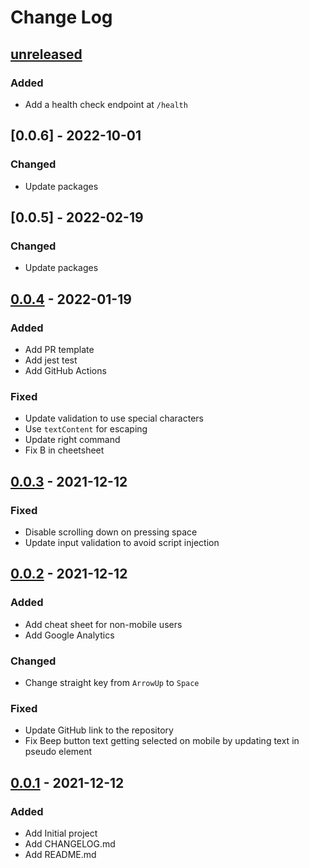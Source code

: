 # Change Log

## [unreleased]

### Added

- Add a health check endpoint at `/health`

## [0.0.6] - 2022-10-01

### Changed

- Update packages

## [0.0.5] - 2022-02-19

### Changed

- Update packages

## [0.0.4] - 2022-01-19

### Added

- Add PR template
- Add jest test
- Add GitHub Actions

### Fixed

- Update validation to use special characters
- Use `textContent` for escaping
- Update right command
- Fix B in cheetsheet

## [0.0.3] - 2021-12-12

### Fixed

- Disable scrolling down on pressing space
- Update input validation to avoid script injection

## [0.0.2] - 2021-12-12

### Added

- Add cheat sheet for non-mobile users
- Add Google Analytics

### Changed

- Change straight key from `ArrowUp` to `Space`

### Fixed

- Update GitHub link to the repository
- Fix Beep button text getting selected on mobile by updating text in pseudo element

## [0.0.1] - 2021-12-12

### Added

- Add Initial project
- Add CHANGELOG.md
- Add README.md

[unreleased]: https://github.com/shyamajp/cw-chat/compare/v0.0.4...HEAD
[0.0.4]: https://github.com/shyamajp/cw-chat/compare/v0.0.3...v0.0.4
[0.0.3]: https://github.com/shyamajp/cw-chat/compare/v0.0.2...v0.0.3
[0.0.2]: https://github.com/shyamajp/cw-chat/compare/v0.0.1...v0.0.2
[0.0.1]: https://github.com/shyamajp/cw-chat/releases/tag/v0.0.1
